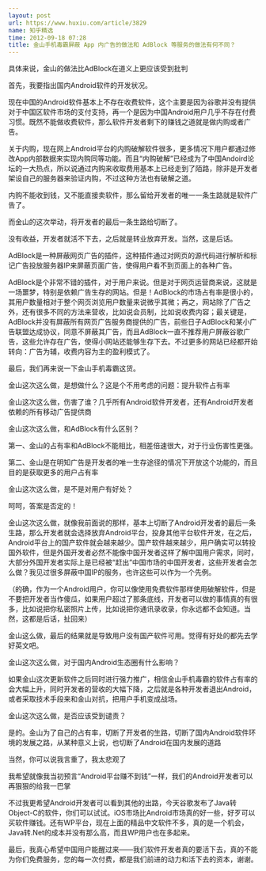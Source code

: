```yaml
---
layout: post
url: https://www.huxiu.com/article/3829
name: 知乎精选
time: 2012-09-18 07:28
title: 金山手机毒霸屏蔽 App 内广告的做法和 AdBlock 等服务的做法有何不同？
---
```

具体来说，金山的做法比AdBlock在道义上更应该受到批判

首先，我要指出国内Android软件的开发状况。

现在中国的Android软件基本上不存在收费软件，这个主要是因为谷歌并没有提供对于中国区软件市场的支付支持，再一个是因为中国Android用户几乎不存在付费习惯。既然不能做收费软件，那么软件开发者剩下的赚钱之道就是做内购或者广告。

关于内购，现在网上Android平台的内购破解软件很多，更多情况下用户都通过修改App内部数据来实现内购同等功能。而且“内购破解”已经成为了中国Andoird论坛的一大热点，所以说通过内购来收取费用基本上已经走到了陌路，除非是开发者架设自己的服务器来验证内购，不过这种方法也有破解之道。

内购不能收到钱，又不能直接卖软件，那么留给开发者的唯一一条生路就是软件广告了。

而金山的这次举动，将开发者的最后一条生路给切断了。

没有收益，开发者就活不下去，之后就是转业放弃开发。当然，这是后话。

AdBlock是一种屏蔽网页广告的插件，这种插件通过对网页的源代码进行解析和标记广告投放服务器IP来屏蔽页面广告，使得用户看不到页面上的各种广告。

AdBlock是个非常不错的插件，对于用户来说。但是对于网页运营商来说，这就是一场噩梦，特别是依赖广告生存的网站。但是！AdBlock的市场占有率是很小的，其用户数量相对于整个网页浏览用户数量来说微乎其微；再之，网站除了广告之外，还有很多不同的方法来营收，比如说会员制，比如说收费内容；最关键是，AdBlock并没有屏蔽所有网页广告服务商提供的广告，前些日子AdBlock和某小广告联盟达成协议，同意不屏蔽其广告，而且AdBlock一直不推荐用户屏蔽谷歌广告，这些允许存在广告，使得小网站还能够生存下去。不过更多的网站已经都开始转向：广告为辅，收费内容为主的盈利模式了。

最后，我们再来说一下金山手机毒霸这货。

金山这次这么做，是想做什么？这是个不用考虑的问题：提升软件占有率

金山这次这么做，伤害了谁？几乎所有Android软件开发者，还有Android开发者依赖的所有移动广告提供商

金山这次这么做，和AdBlock有什么区别？

第一、金山的占有率和AdBlock不能相比，相差倍速很大，对于行业伤害性更强。

第二、金山是在明知广告是开发者的唯一生存途径的情况下开放这个功能的，而且目的是获取更多的用户占有率

金山这次这么做，是不是对用户有好处？

呵呵，答案是否定的！

金山这次这么做，就像我前面说的那样，基本上切断了Android开发者的最后一条生路，那么开发者就会选择放弃Android平台，投身其他平台软件开发，在之后，Android平台上的国产软件就会越来越少。国产软件越来越少，用户确实可以转投国外软件，但是外国开发者必然不能像中国开发者这样了解中国用户需求，同时，大部分外国开发者实际上是已经被“赶出”中国市场的中国开发者，这些开发者会怎么做？我见过很多屏蔽中国IP的服务，也许这些可以作为一个先例。

（的确，作为一个Android用户，你可以像使用免费软件那样使用破解软件，但是不要把开发者当作傻瓜，如果用户超过了那条底线，开发者可以做的事情真的有很多，比如说把你私密照片上传，比如说把你通讯录收录，你永远都不会知道。当然，这都是后话，扯回来）

金山这么做，最后的结果就是导致用户没有国产软件可用。觉得有好处的都先去学好英文吧。

金山这次这么做，对于国内Android生态圈有什么影响？

如果金山这次更新软件之后同时进行强力推广，相信金山手机毒霸的软件占有率的会大幅上升，同时开发者的营收的大幅下降，之后就是各种开发者退出Android，或者采取技术手段来和金山对抗，把用户手机变成战场。

金山这次这么做，是否应该受到谴责？

是的。金山为了自己的占有率，切断了开发者的生路，切断了国内Android软件环境的发展之路，从某种意义上说，也切断了Android在国内发展的道路

当然，你可以说我言重了，我太悲观了

我希望就像我当初预言“Android平台赚不到钱”一样，我们的Android开发者可以再狠狠的给我一巴掌

不过我更希望Android开发者可以看到其他的出路，今天谷歌发布了Java转Object-C的软件，你们可以试试。iOS市场比Android市场真的好一些，好歹可以买软件赚钱。还有WP平台，现在上面的精品中文软件不多，真的是一个机会，Java转.Net的成本并没有那么高，而且WP用户也在多起来。

最后，我真心希望中国用户能醒过来——我们软件开发者真的要活下去，真的不能为你们免费服务，您的每一次付费，都是我们前进的动力和活下去的资本，谢谢。

